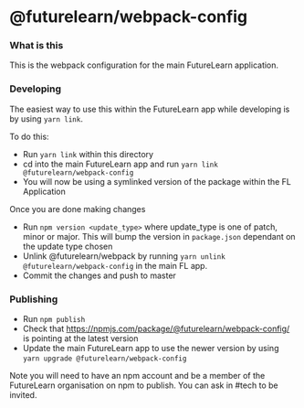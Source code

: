 # @futurelearn/webpack-config

### What is this

This is the webpack configuration for the main FutureLearn application.

### Developing

The easiest way to use this within the FutureLearn app while developing is by
using `yarn link`.

To do this:

* Run `yarn link` within this directory
* cd into the main FutureLearn app and run `yarn link
    @futurelearn/webpack-config`
* You will now be using a symlinked version of the package within the FL
    Application

Once you are done making changes

* Run `npm version <update_type>` where update_type is one of patch, minor or
    major. This will bump the version in `package.json` dependant on the update
    type chosen
* Unlink @futurelearn/webpack by running `yarn unlink
    @futurelearn/webpack-config` in
    the main FL app.
* Commit the changes and push to master

### Publishing

* Run `npm publish`
* Check that https://npmjs.com/package/@futurelearn/webpack-config/ is pointing at the
    latest version
* Update the main FutureLearn app to use the newer version by using `yarn
    upgrade @futurelearn/webpack-config`

Note you will need to have an npm account and be a member of the FutureLearn organisation on npm to
publish. You can ask in #tech to be invited.
